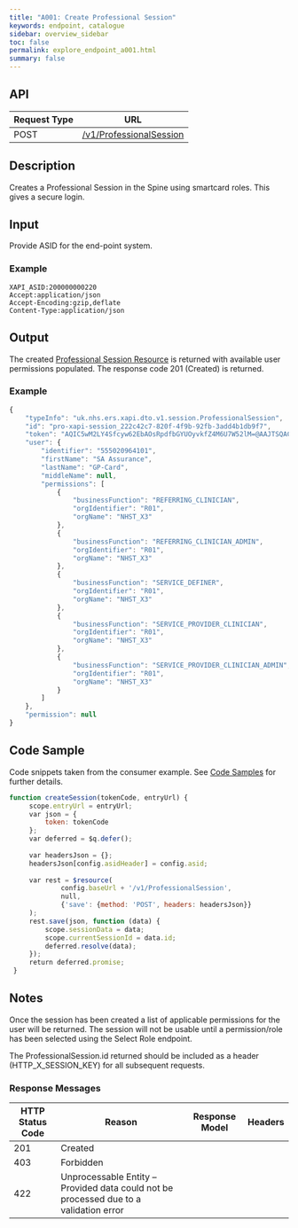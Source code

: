 ```yaml
---
title: "A001: Create Professional Session"
keywords: endpoint, catalogue
sidebar: overview_sidebar
toc: false
permalink: explore_endpoint_a001.html
summary: false
---
```


## API

| Request Type | URL |
| -------------| --- |
| POST | [/v1/ProfessionalSession](https://api.environment.ers.ncrs.nhs.uk/ers-api/v1/ProfessionalSession)

## Description
Creates a Professional Session in the Spine using smartcard roles. This gives a secure login.

## Input
Provide ASID for the end-point system.

### Example
```http
XAPI_ASID:200000000220
Accept:application/json
Accept-Encoding:gzip,deflate
Content-Type:application/json
```

## Output
The created [Professional Session Resource](explore_models.html) is returned with available user permissions populated. The response code 201 (Created) is returned.

### Example
```javascript
{
    "typeInfo": "uk.nhs.ers.xapi.dto.v1.session.ProfessionalSession",
    "id": "pro-xapi-session_222c42c7-820f-4f9b-92fb-3add4b1db9f7",
    "token": "AQIC5wM2LY4Sfcyw62EbAOsRpdfbGYUOyvkfZ4M6U7W52lM=@AAJTSQACMDE=#",
    "user": {
        "identifier": "555020964101",
        "firstName": "SA Assurance",
        "lastName": "GP-Card",
        "middleName": null,
        "permissions": [
            {
                "businessFunction": "REFERRING_CLINICIAN",
                "orgIdentifier": "R01",
                "orgName": "NHST_X3"
            },
            {
                "businessFunction": "REFERRING_CLINICIAN_ADMIN",
                "orgIdentifier": "R01",
                "orgName": "NHST_X3"
            },
            {
                "businessFunction": "SERVICE_DEFINER",
                "orgIdentifier": "R01",
                "orgName": "NHST_X3"
            },
            {
                "businessFunction": "SERVICE_PROVIDER_CLINICIAN",
                "orgIdentifier": "R01",
                "orgName": "NHST_X3"
            },
            {
                "businessFunction": "SERVICE_PROVIDER_CLINICIAN_ADMIN",
                "orgIdentifier": "R01",
                "orgName": "NHST_X3"
            }
        ]
    },
    "permission": null
}
```

## Code Sample
Code snippets taken from the consumer example. See [Code Samples](develop_code_samples.html) for further details.

```javascript
function createSession(tokenCode, entryUrl) {
     scope.entryUrl = entryUrl;
     var json = {
         token: tokenCode
     };
     var deferred = $q.defer();
 
     var headersJson = {};
     headersJson[config.asidHeader] = config.asid;
 
     var rest = $resource(
             config.baseUrl + '/v1/ProfessionalSession',
             null,
             {'save': {method: 'POST', headers: headersJson}}
     );
     rest.save(json, function (data) {
         scope.sessionData = data;
         scope.currentSessionId = data.id;
         deferred.resolve(data);
     });
     return deferred.promise;
 }
```

## Notes
Once the session has been created a list of applicable permissions for the user will be returned. The session will not be usable until a permission/role has been selected using the Select Role endpoint.

The ProfessionalSession.id returned should be included as a header (HTTP_X_SESSION_KEY) for all subsequent requests.

### Response Messages

| HTTP Status Code | Reason | Response Model | Headers |
| ---------------- | ------ | -------------- | ------- |
| 201 | Created |
| 403 | Forbidden |
| 422 | Unprocessable Entity – Provided data could not be processed due to a validation error |
